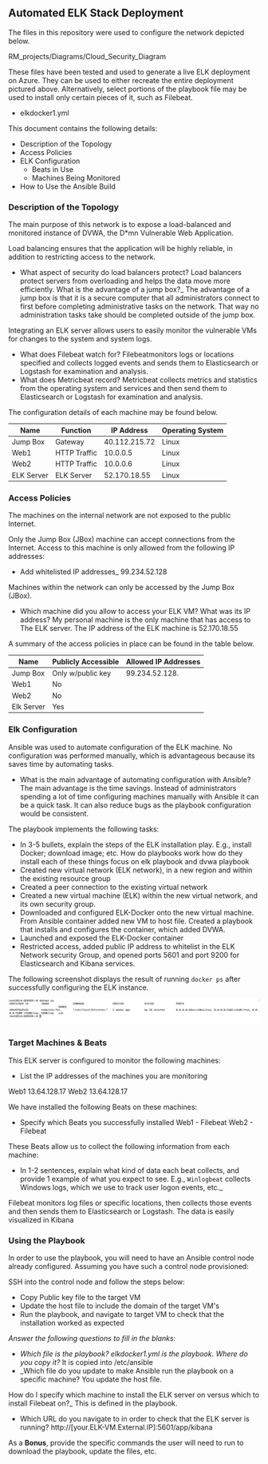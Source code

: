 ## Automated ELK Stack Deployment

The files in this repository were used to configure the network depicted below.

RM_projects/Diagrams/Cloud_Security_Diagram

These files have been tested and used to generate a live ELK deployment on Azure. They can be used to either recreate the entire deployment pictured above. Alternatively, select portions of the playbook file may be used to install only certain pieces of it, such as Filebeat.

  - elkdocker1.yml

This document contains the following details:
- Description of the Topology
- Access Policies
- ELK Configuration
  - Beats in Use
  - Machines Being Monitored
- How to Use the Ansible Build


### Description of the Topology

The main purpose of this network is to expose a load-balanced and monitored instance of DVWA, the D*mn Vulnerable Web Application.

Load balancing ensures that the application will be highly reliable, in addition to restricting access to the network.
- What aspect of security do load balancers protect? Load balancers protect servers from overloading and helps the data move more efficiently.  What is the advantage of a jump box?_ The advantage of a jump box is that it is a secure computer that all administrators connect to first before completing administrative tasks on the network.  That way no administration tasks take should be completed outside of the jump box.  

Integrating an ELK server allows users to easily monitor the vulnerable VMs for changes to the system and system logs.
- What does Filebeat watch for? Filebeatmonitors logs or locations specified and collects logged events and sends them to Elasticsearch or Logstash for examination and analysis.   
- What does Metricbeat record? Metricbeat collects metrics and statistics from the operating system and services and then send them to Elasticsearch or Logstash for examination and analysis. 

The configuration details of each machine may be found below.

| Name       | Function    | IP Address    | Operating System |
|------------|-------------|---------------|------------------|
| Jump Box   | Gateway     | 40.112.215.72 | Linux            |
| Web1       | HTTP Traffic| 10.0.0.5      | Linux            |
| Web2       | HTTP Traffic| 10.0.0.6      | Linux            |
| ELK Server | ELK Server  | 52.170.18.55  | Linux            |

### Access Policies

The machines on the internal network are not exposed to the public Internet. 

Only the Jump Box (JBox) machine can accept connections from the Internet. Access to this machine is only allowed from the following IP addresses:
- Add whitelisted IP addresses_ 99.234.52.128

Machines within the network can only be accessed by the Jump Box (JBox).
- Which machine did you allow to access your ELK VM? What was its IP address? My personal machine is the only machine that has access to The ELK server.  The IP address of the ELK machine is 52.170.18.55 

A summary of the access policies in place can be found in the table below.

| Name      | Publicly Accessible | Allowed IP Addresses |
|-----------|---------------------|----------------------|
| Jump Box  | Only w/public key   | 99.234.52.128.       |
| Web1      | No                  |                      |
| Web2      | No                  |                      |
| Elk Server| Yes

### Elk Configuration

Ansible was used to automate configuration of the ELK machine. No configuration was performed manually, which is advantageous because its saves time by automating tasks.

- What is the main advantage of automating configuration with Ansible? The main advantage is the time savings.  Instead of administrators spending a lot of time configuring machines manually with Ansible it can be a quick task.  It can also reduce bugs as the playbook configuration would be consistent.   

The playbook implements the following tasks:
- In 3-5 bullets, explain the steps of the ELK installation play. E.g., install Docker; download image; etc. How do playbooks work how do they install each of these things focus on elk playbook and dvwa playbook
- Created new virtual network (ELK network), in a new region and within the existing resource group
- Created a peer connection to the existing virtual network 
- Created a new virtual machine (ELK) within the new virtual network, and its own security group.
- Downloaded and configured ELK-Docker onto the new virtual machine.  From Ansible container added new VM to host file.  Created a playbook that installs and configures the container, which added DVWA.
- Launched and exposed the ELK-Docker container
- Restricted access, added public IP address to whitelist in the ELK Network security Group, and opened ports 5601 and port 9200 for Elasticsearch and Kibana services. 
 

The following screenshot displays the result of running `docker ps` after successfully configuring the ELK instance.

![screenshot](https://github.com/richmartin1/RM_projects/blob/main/Image%202020-12-29%20at%202.55%20PM.jpeg)

### Target Machines & Beats
This ELK server is configured to monitor the following machines:
- List the IP addresses of the machines you are monitoring

Web1 13.64.128.17
Web2 13.64.128.17

We have installed the following Beats on these machines:
- Specify which Beats you successfully installed
Web1 - Filebeat
Web2 - Filebeat

These Beats allow us to collect the following information from each machine:
- In 1-2 sentences, explain what kind of data each beat collects, and provide 1 example of what you expect to see. E.g., `Winlogbeat` collects Windows logs, which we use to track user logon events, etc._

Filebeat monitors log files or specific locations, then collects those events and then sends them to Elasticsearch or Logstash.  The data is easily visualized in Kibana 

### Using the Playbook
In order to use the playbook, you will need to have an Ansible control node already configured. Assuming you have such a control node provisioned: 

SSH into the control node and follow the steps below:
- Copy Public key file to the target VM
- Update the host file to include the domain of the target VM's
- Run the playbook, and navigate to target VM to check that the installation worked as expected


_Answer the following questions to fill in the blanks:_
- _Which file is the playbook? elkdocker1.yml is the playbook. Where do you copy it?_ It is copied into /etc/ansible
- _Which file do you update to make Ansible run the playbook on a specific machine? You update the host file.

How do I specify which machine to install the ELK server on versus which to install Filebeat on?_ This is defined in the playbook.
- Which URL do you navigate to in order to check that the ELK server is running? http://[your.ELK-VM.External.IP]:5601/app/kibana

As a **Bonus**, provide the specific commands the user will need to run to download the playbook, update the files, etc.
